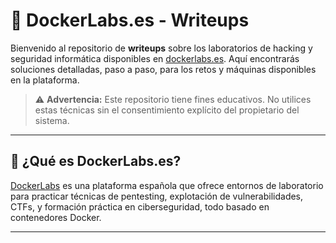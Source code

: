 # 🐳 DockerLabs.es - Writeups

Bienvenido al repositorio de **writeups** sobre los laboratorios de hacking y seguridad informática disponibles en [dockerlabs.es](https://dockerlabs.es). Aquí encontrarás soluciones detalladas, paso a paso, para los retos y máquinas disponibles en la plataforma.

> ⚠️ **Advertencia:** Este repositorio tiene fines educativos. No utilices estas técnicas sin el consentimiento explícito del propietario del sistema.

---

## 🧠 ¿Qué es DockerLabs.es?

[DockerLabs](https://dockerlabs.es) es una plataforma española que ofrece entornos de laboratorio para practicar técnicas de pentesting, explotación de vulnerabilidades, CTFs, y formación práctica en ciberseguridad, todo basado en contenedores Docker.

---

